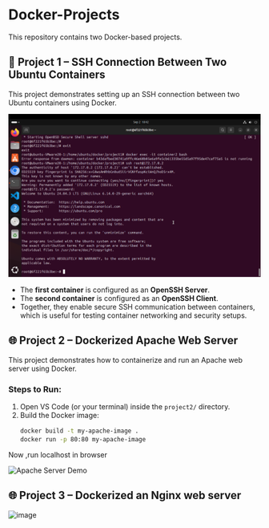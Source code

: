 # Docker-Projects

This repository contains two Docker-based projects.

## 🚀 Project 1 – SSH Connection Between Two Ubuntu Containers
This project demonstrates setting up an SSH connection between two Ubuntu containers using Docker.

![SSH Connection Setup](https://raw.githubusercontent.com/Sathvikmm18/Docker-Projects/main/p1.png)

- The **first container** is configured as an **OpenSSH Server**.
- The **second container** is configured as an **OpenSSH Client**.
- Together, they enable secure SSH communication between containers, which is useful for testing container networking and security setups.
  

## 🌐 Project 2 – Dockerized Apache Web Server
This project demonstrates how to containerize and run an Apache web server using Docker.

### Steps to Run:
1. Open VS Code (or your terminal) inside the `project2/` directory.
2. Build the Docker image:
   ```bash
   docker build -t my-apache-image .
   docker run -p 80:80 my-apache-image
 Now ,run localhost in browser   





![Apache Server Demo](https://raw.githubusercontent.com/Sathvikmm18/Docker-Projects/main/p2.png)


## 🌐 Project 3 – Dockerized an Nginx web server



<img width="2762" height="844" alt="image" src="https://github.com/user-attachments/assets/a6794fc4-1abc-4a07-9aff-5a3cf8408871" />

